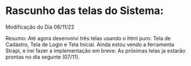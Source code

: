 # Rascunho das telas do Sistema:

Modificação do Dia 06/11/22

Resumo: 
Até agora desenvolvi três telas usando o html puro: Tela de Cadastro, Tela de Login e Tela Inicial.
Ainda estou vendo a ferramenta Strapi, e irei fazer a implementação em breve.
As próximas telas ja estarão prontas no dia segunte (07/11).